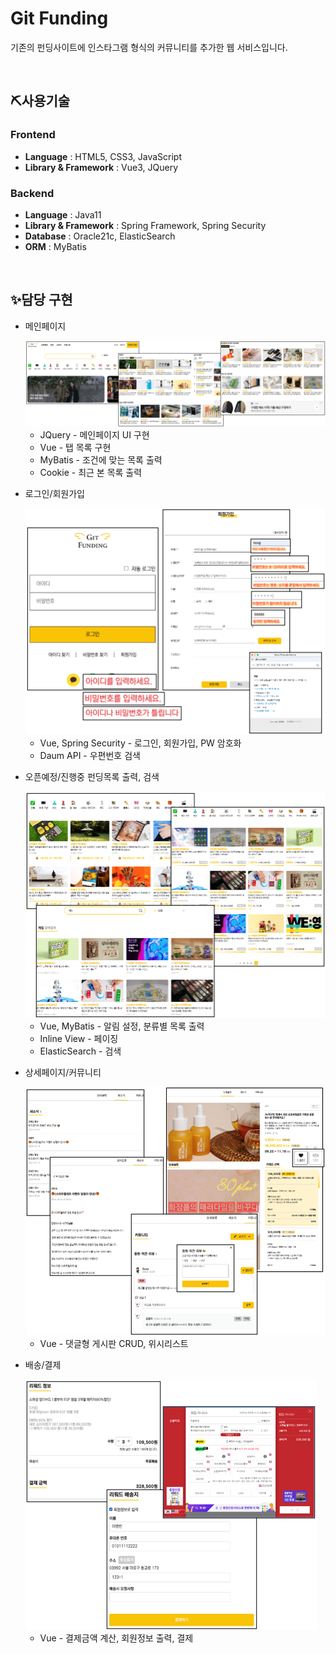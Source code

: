 <h1>Git Funding</h1>
<p>기존의 펀딩사이트에 인스타그램 형식의 커뮤니티를 추가한 웹 서비스입니다.</p>
<br/>
<h2>⛏사용기술</h2>
<h3>Frontend</h3>
<ul>
  <li><b>Language</b> : HTML5, CSS3, JavaScript</li>
  <li><b>Library & Framework</b> : Vue3, JQuery</li>
</ul>
<h3>Backend</h3>
<ul>
  <li><b>Language</b> : Java11</li>
  <li><b>Library & Framework</b> : Spring Framework, Spring Security</li>
  <li><b>Database</b> : Oracle21c, ElasticSearch</li>
  <li><b>ORM</b> : MyBatis</li>
</ul>
<br/>
<h2>✨담당 구현</h2>
<ul>
  <li>
    <p>메인페이지</p>
    <img src="./images/main.png" alt="깃펀딩 메인페이지">
    <ul>
      <li>JQuery - 메인페이지 UI 구현</li>
      <li>Vue - 탭 목록 구현</li>
      <li>MyBatis - 조건에 맞는 목록 출력</li>
      <li>Cookie - 최근 본 목록 출력</li>
    </ul>
  </li>
  <li>
    <p>로그인/회원가입</p>
    <img src="./images/login.png" alt="로그인, 회원가입, 유효성검사">
    <ul>
      <li>Vue, Spring Security - 로그인, 회원가입, PW 암호화</li>
      <li>Daum API - 우편번호 검색</li>
    </ul>
  </li>
  <li>
    <p>오픈예정/진행중 펀딩목록 출력, 검색</p>
    <img src="./images/list.png" alt="오픈예정/진행중 펀딩목록, 검색 화면">
    <ul>
      <li>Vue, MyBatis - 알림 설정, 분류별 목록 출력</li>
      <li>Inline View - 페이징</li>
      <li>ElasticSearch - 검색</li>
    </ul>
  </li>
  <li>
    <p>상세페이지/커뮤니티</p>
    <img src="./images/detail.png" alt="상세페이지, 상세커뮤니티페이지">
    <ul>
      <li>Vue - 댓글형 게시판 CRUD, 위시리스트</li>
    </ul>
  </li>
  <li>
    <p>배송/결제</p>
    <img src="./images/pay.png" alt="배송/결제페이지">
    <ul>
      <li>Vue - 결제금액 계산, 회원정보 출력, 결제</li>
    </ul>
  </li>
</ul>
